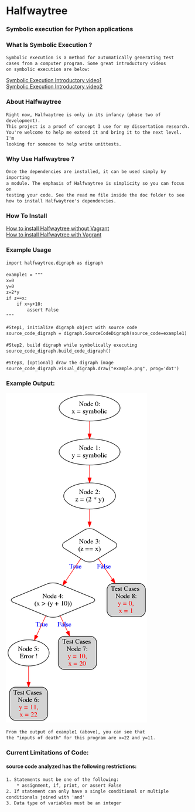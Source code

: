 Halfwaytree
===========

### Symbolic execution for Python applications

### What Is Symbolic Execution ?
    Symbolic execution is a method for automatically generating test 
    cases from a computer program. Some great introductory videos 
    on symbolic execution are below:
[Symbolic Execution Introductory video1](https://www.youtube.com/watch?v=CJccn9d2t5w)<br>
[Symbolic Execution Introductory video2](https://www.youtube.com/watch?v=mffhPgsl8Ws)

### About Halfwaytree
    Right now, Halfwaytree is only in its infancy (phase two of development). 
    This project is a proof of concept I use for my dissertation research. 
    You're welcome to help me extend it and bring it to the next level. I'm
    looking for someone to help write unittests.

### Why Use Halfwaytree ?
    Once the dependencies are installed, it can be used simply by importing 
    a module. The emphasis of Halfwaytree is simplicity so you can focus on 
    testing your code. See the read me file inside the doc folder to see 
    how to install Halfwaytree's dependencies.

### How To Install
[How to install Halfwaytree without Vagrant](https://github.com/sudouser2010/halfwaytree/blob/master/install-instructions.md)<br>
[How to install Halfwaytree with Vagrant](https://github.com/sudouser2010/halfwaytree/blob/master/install-instructions-with-vagrant.md)

### Example Usage

```
import halfwaytree.digraph as digraph

example1 = """
x=0
y=0
z=2*y
if z==x:
    if x>y+10:
        assert False
"""

#Step1, initialize digraph object with source code
source_code_digraph = digraph.SourceCodeDigraph(source_code=example1)

#Step2, build digraph while symbolically executing
source_code_digraph.build_code_digraph()

#Step3, [optional] draw the digraph image
source_code_digraph.visual_digraph.draw("example.png", prog='dot')
```
### Example Output:
![image generated with Halfwaytree](https://raw.githubusercontent.com/sudouser2010/halfwaytree/master/tests/source-code-tests-images/example1.png "image generated with Halfwaytree") 


    From the output of example1 (above), you can see that 
    the "inputs of death" for this program are x=22 and y=11.

### Current Limitations of Code:
#### source code analyzed has the following restrictions:
    1. Statements must be one of the following:
        * assignment, if, print, or assert False
    2. If statement can only have a single conditional or multiple conditionals joined with 'and'
    3. Data type of variables must be an integer
